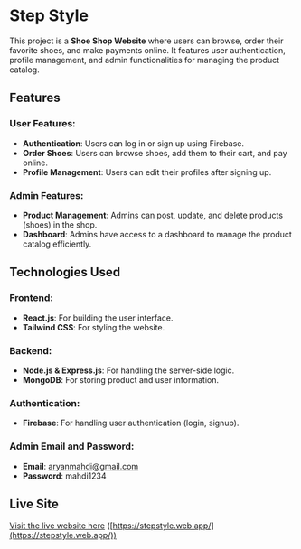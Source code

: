 # Step Style

This project is a **Shoe Shop Website** where users can browse, order their favorite shoes, and make payments online. It features user authentication, profile management, and admin functionalities for managing the product catalog.

##  Features

### User Features:
- **Authentication**: Users can log in or sign up using Firebase.
- **Order Shoes**: Users can browse shoes, add them to their cart, and pay online.
- **Profile Management**: Users can edit their profiles after signing up.
  
### Admin Features:
- **Product Management**: Admins can post, update, and delete products (shoes) in the shop.
- **Dashboard**: Admins have access to a dashboard to manage the product catalog efficiently.

##  Technologies Used

### Frontend:
- **React.js**: For building the user interface.
- **Tailwind CSS**: For styling the website.

### Backend:
- **Node.js & Express.js**: For handling the server-side logic.
- **MongoDB**: For storing product and user information.

### Authentication:
- **Firebase**: For handling user authentication (login, signup).

### Admin Email and Password:
- **Email**: aryanmahdi@gmail.com
- **Password**: mahdi1234



## Live Site
[Visit the live website here](https://stepstyle.web.app/) ([https://stepstyle.web.app/](https://stepstyle.web.app/))
